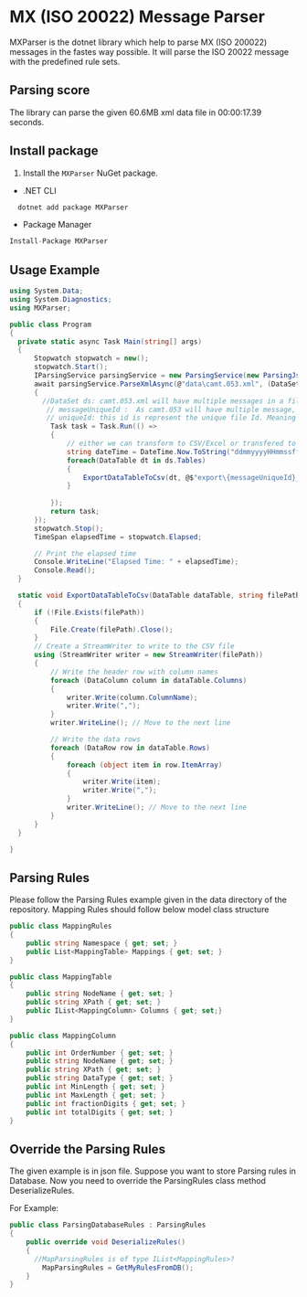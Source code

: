 # MX (ISO 20022) Message Parser

MXParser is the dotnet library which help to parse MX (ISO 200022) messages in the fastes way possible. It will parse the ISO 20022 message with the predefined rule sets.

## Parsing score
The library can parse the given 60.6MB xml data file in 00:00:17.39 seconds.

## Install package

1. Install the `MXParser` NuGet package.
  * .NET CLI
  ```cs
    dotnet add package MXParser
  ```
  * Package Manager
  ```cs
  Install-Package MXParser
  ```

  ## Usage Example

  ```C#
using System.Data;
using System.Diagnostics;
using MXParser;

public class Program
{
    private static async Task Main(string[] args)
    {
        Stopwatch stopwatch = new();
        stopwatch.Start();
        IParsingService parsingService = new ParsingService(new ParsingJsonRules(@"data\parsing_rules.json"), "Document");
        await parsingService.ParseXmlAsync(@"data\camt.053.xml", (DataSet ds, Guid messageUniqueId, Guid uniquiId) =>
        {
          //DataSet ds: camt.053.xml will have multiple messages in a file and this dataset will have the parsed data of the given message. Each message parsed will be callbacked over here for the further process.
           // messageUniqueId :  As camt.053 will have multiple message, each message will identified with the given messageUniqueId. 
           // uniqueId: this id is represent the unique file Id. Meaning each passed file has been represent by the given Id. 
            Task task = Task.Run(() =>
            {
                // either we can transform to CSV/Excel or transfered to DB using bulk DB operation
                string dateTime = DateTime.Now.ToString("ddmmyyyyHHmmssfff");
                foreach(DataTable dt in ds.Tables)
                {
                    ExportDataTableToCsv(dt, @$"export\{messageUniqueId}_{dt.TableName}_{uniquiId}.csv");
                }
               
            });
            return task;
        });
        stopwatch.Stop();
        TimeSpan elapsedTime = stopwatch.Elapsed;

        // Print the elapsed time
        Console.WriteLine("Elapsed Time: " + elapsedTime);
        Console.Read();
    }

    static void ExportDataTableToCsv(DataTable dataTable, string filePath)
    {
        if (!File.Exists(filePath))
        {
            File.Create(filePath).Close();
        }
        // Create a StreamWriter to write to the CSV file
        using (StreamWriter writer = new StreamWriter(filePath))
        {
            // Write the header row with column names
            foreach (DataColumn column in dataTable.Columns)
            {
                writer.Write(column.ColumnName);
                writer.Write(",");
            }
            writer.WriteLine(); // Move to the next line

            // Write the data rows
            foreach (DataRow row in dataTable.Rows)
            {
                foreach (object item in row.ItemArray)
                {
                    writer.Write(item);
                    writer.Write(",");
                }
                writer.WriteLine(); // Move to the next line
            }
        }
    }

}
```

## Parsing Rules
Please follow the Parsing Rules example given in the data directory of the repository.
Mapping Rules should follow below model class structure

```C#
public class MappingRules
{
    public string Namespace { get; set; }
    public List<MappingTable> Mappings { get; set; }
}

public class MappingTable
{
    public string NodeName { get; set; }
    public string XPath { get; set; }
    public IList<MappingColumn> Columns { get; set;}
}

public class MappingColumn
{
    public int OrderNumber { get; set; }
    public string NodeName { get; set; }
    public string XPath { get; set; }
    public string DataType { get; set; }
    public int MinLength { get; set; }
    public int MaxLength { get; set; }
    public int fractionDigits { get; set; }
    public int totalDigits { get; set; }
}
```
## Override the Parsing Rules
The given example is in json file. Suppose you want to store Parsing rules in Database. Now you need to override the ParsingRules class method DeserializeRules.

For Example:
```C#
public class ParsingDatabaseRules : ParsingRules
{
    public override void DeserializeRules()
    {
      //MapParsingRules is of type IList<MappingRules>?
        MapParsingRules = GetMyRulesFromDB();
    }
}
```